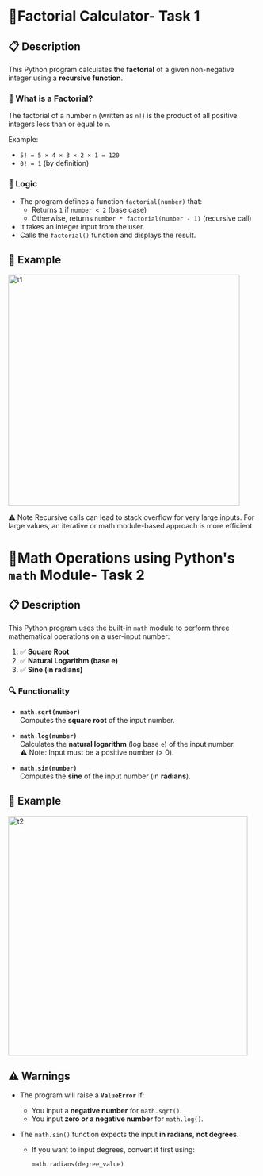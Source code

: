 # 🧮Factorial Calculator- Task 1

## 📋 Description

This Python program calculates the **factorial** of a given non-negative integer using a **recursive function**.

### 🧠 What is a Factorial?

The factorial of a number `n` (written as `n!`) is the product of all positive integers less than or equal to `n`.

Example:
- `5! = 5 × 4 × 3 × 2 × 1 = 120`
- `0! = 1` (by definition)

### 🔁 Logic

- The program defines a function `factorial(number)` that:
  - Returns `1` if `number < 2` (base case)
  - Otherwise, returns `number * factorial(number - 1)` (recursive call)
- It takes an integer input from the user.
- Calls the `factorial()` function and displays the result.

## 💬 Example
<img width="467" alt="t1" src="https://github.com/user-attachments/assets/6c7b2307-d921-4cd3-8568-c406ce746d21" />

⚠️ Note
Recursive calls can lead to stack overflow for very large inputs.
For large values, an iterative or math module-based approach is more efficient.


# 📐Math Operations using Python's `math` Module- Task 2

## 📋 Description

This Python program uses the built-in `math` module to perform three mathematical operations on a user-input number:

1. ✅ **Square Root**
2. ✅ **Natural Logarithm (base e)**
3. ✅ **Sine (in radians)**

### 🔍 Functionality

- **`math.sqrt(number)`**  
  Computes the **square root** of the input number.

- **`math.log(number)`**  
  Calculates the **natural logarithm** (log base `e`) of the input number.  
  ⚠️ Note: Input must be a positive number (> 0).

- **`math.sin(number)`**  
  Computes the **sine** of the input number (in **radians**).

## 💬 Example
<img width="483" alt="t2" src="https://github.com/user-attachments/assets/883ca61d-a148-4721-880d-5fda33434add" />

## ⚠️ Warnings

- The program will raise a **`ValueError`** if:
  - You input a **negative number** for `math.sqrt()`.
  - You input **zero or a negative number** for `math.log()`.

- The `math.sin()` function expects the input **in radians**, **not degrees**.
  - If you want to input degrees, convert it first using:
    ```python
    math.radians(degree_value)
    ```

